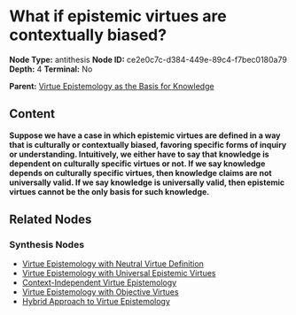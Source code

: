 # What if epistemic virtues are contextually biased?

**Node Type:** antithesis
**Node ID:** ce2e0c7c-d384-449e-89c4-f7bec0180a79
**Depth:** 4
**Terminal:** No

**Parent:** [Virtue Epistemology as the Basis for Knowledge](virtue-epistemology-as-the-basis-for-knowledge-synthesis-f8eb5e2f-1f1c-431f-ade3-fcfc46921627.md)

## Content

**Suppose we have a case in which epistemic virtues are defined in a way that is culturally or contextually biased, favoring specific forms of inquiry or understanding. Intuitively, we either have to say that knowledge is dependent on culturally specific virtues or not. If we say knowledge depends on culturally specific virtues, then knowledge claims are not universally valid. If we say knowledge is universally valid, then epistemic virtues cannot be the only basis for such knowledge.**

## Related Nodes

### Synthesis Nodes

- [Virtue Epistemology with Neutral Virtue Definition](virtue-epistemology-with-neutral-virtue-definition-synthesis-4d6a6229-f05e-4e63-bd20-2b81ba9c679a.md)
- [Virtue Epistemology with Universal Epistemic Virtues](virtue-epistemology-with-universal-epistemic-virtues-synthesis-09ac3495-c7aa-45af-9767-90adaecdb87f.md)
- [Context-Independent Virtue Epistemology](context-independent-virtue-epistemology-synthesis-5d4ad95c-7460-4e6b-b84d-9dab179dca73.md)
- [Virtue Epistemology with Objective Virtues](virtue-epistemology-with-objective-virtues-synthesis-6e6bff8a-0b30-41b6-a782-2bff0f627937.md)
- [Hybrid Approach to Virtue Epistemology](hybrid-approach-to-virtue-epistemology-synthesis-225f9a8a-8500-4949-a5ad-2649ab1014f6.md)
